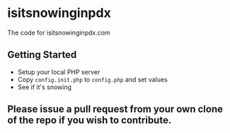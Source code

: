 # isitsnowinginpdx
The code for isitsnowinginpdx.com


## Getting Started
- Setup your local PHP server
- Copy `config.init.php` to `config.php` and set values
- See if it's snowing


## Please issue a pull request from your own clone of the repo if you wish to contribute.
